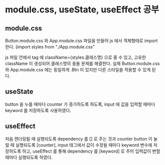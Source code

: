 # module.css, useState, useEffect 공부

## module.css 
Button.module.css 와 App.module.css 파일을 만들어 js 에서 객체형태로 import 한다.
(import styles from "./App.module.css"

js 파일 안에서 tag 에 className={styles.클래스명} 으로 줄 수 있고, 고유한 className 이 생성되어 클래스명의 충돌 문제를 해결한다.
실제 Button.module.css 와 App.module.css 에는 동일하게 .Btn 이 있지만 다른 스타일을 적용할 수 있게 된다.

## useState
button 을 누를 때마다 counter 가 증가하도록 하도록,
input 에 값을 입력할 때마다 keyword 를 저장하도록 사용하였다.

## useEffect
처음 렌더링될 때 실행되도록 dependency 를 [] 로 주는 것과
counter button 이 눌릴 때 실행되도록 [counter],
input 태그에서 값이 수정될 때마다 keyword 변수에 저장하도록 하고, useEffect 를 통해 dependency 를 [keyword] 로 주어 입력값이 변할 때마다 실행되도록 하였다.

